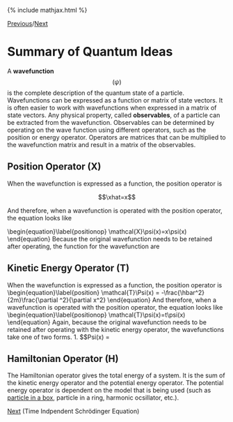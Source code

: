 {% include mathjax.html %}

[Previous](Linear_Algebra.md)/[Next](TISE.md)

# Summary of Quantum Ideas

A **wavefunction** $$(\psi)$$ is the complete description of the quantum state of a particle. Wavefunctions can be expressed as a function or matrix of state vectors. It is often easier to work with wavefunctions when expressed in a matrix of state vectors. Any physical property, called **observables**, of a particle can be extracted from the wavefunction. Observables can be determined by operating on the wave function using different operators, such as the position or energy operator. Operators are matrices that can be multiplied to the wavefunction matrix and result in a matrix of the observables.

## Position Operator (X)

When the wavefunction is expressed as a function, the position operator is 

$$\xhat=x$$

And therefore, when a wavefunction is operated with the position operator, the equation looks like
  
  \begin{equation}\label{positionop}
    \mathcal{X}\psi(x)=x\psi(x)
\end{equation}
Because the original wavefunction needs to be retained after operating, the function for the wavefunction are 

## Kinetic Energy Operator (T)

When the wavefunction is expressed as a function, the position operator is 
  \begin{equation}\label{position}
    \mathcal{T}\Psi(x) = -\frac{\hbar^2}{2m}\frac{\partial ^2}{\partial x^2}
\end{equation}
And therefore, when a wavefunction is operated with the position operator, the equation looks like
  \begin{equation}\label{positionop}
    \mathcal{T}\psi(x)=t\psi(x)
\end{equation}
Again, because the original wavefunction needs to be retained after operating with the kinetic energy operator, the wavefunctions take one of two forms.
      1. $$Psi(x) = 
      
## Hamiltonian Operator (H)

The Hamiltonian operator gives the total energy of a system. It is the sum of the kinetic energy operator and the potential energy operator. The potential energy operator is dependent on the model that is being used (such as [particle in a box](PIB.md), particle in a ring, harmonic ocsillator, etc.). 


[Next](TISE.md) (Time Indpendent Schrödinger Equation)
